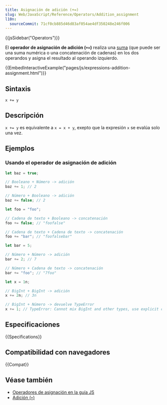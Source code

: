 ```yaml
---
title: Asignación de adición (+=)
slug: Web/JavaScript/Reference/Operators/Addition_assignment
l10n:
  sourceCommit: 71cf0cb885d46d83af054ae4df350248e246f006
---
```


{{jsSidebar("Operators")}}

El **operador de asignación de adición (`+=`)** realiza una [suma](/es/docs/Web/JavaScript/Reference/Operators/Addition) (que puede ser una suma numérica o una concatenación de cadenas) en los dos operandos y asigna el resultado al operando izquierdo.

{{EmbedInteractiveExample("pages/js/expressions-addition-assignment.html")}}

## Sintaxis

```js-nolint
x += y
```

## Descripción

`x += y` es equivalente a `x = x + y`, exepto que la expresión `x` se evalúa solo una vez.

## Ejemplos

### Usando el operador de asignación de adición

```js
let baz = true;

// Booleano + Número -> adición
baz += 1; // 2

// Número + Booleano -> adición
baz += false; // 2
```

```js
let foo = "foo";

// Cadena de texto + Booleano -> concatenación
foo += false; // "foofalse"

// Cadena de texto + Cadena de texto -> concatenación
foo += "bar"; // "foofalsebar"
```

```js
let bar = 5;

// Número + Número -> adición
bar += 2; // 7

// Número + Cadena de texto -> concatenación
bar += "foo"; // "7foo"
```

```js
let x = 1n;

// BigInt + BigInt -> adición
x += 2n; // 3n

// BigInt + Número -> devuelve TypeError
x += 1; // TypeError: Cannot mix BigInt and other types, use explicit conversions
```

## Especificaciones

{{Specifications}}

## Compatibilidad con navegadores

{{Compat}}

## Véase también

- [Operadores de asignación en la guía JS](/es/docs/Web/JavaScript/Guide/Expressions_and_operators#assignment_operators)
- [Adición (`+`)](/es/docs/Web/JavaScript/Reference/Operators/Addition)
